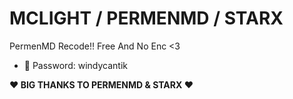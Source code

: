 # MCLIGHT / PERMENMD / STARX
PermenMD Recode!!
Free And No Enc <3

- 🔑 Password: windycantik 

**❤ BIG THANKS TO PERMENMD & STARX ❤**
